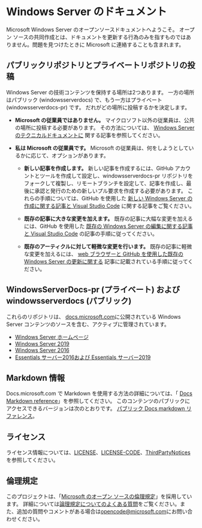 # <a name="windows-server-documentation"></a>Windows Server のドキュメント

Microsoft Windows Server のオープンソースドキュメントへようこそ。 オープン ソースの共同作成とは、ドキュメントを更新する行為のみを指すものではありません。問題を見つけたときに Microsoft に連絡することも含まれます。

## <a name="public-vs-private-repo-contributions"></a>パブリックリポジトリとプライベートリポジトリの投稿

Windows Server の技術コンテンツを保持する場所は2つあります。 一方の場所はパブリック (windowsserverdocs) で、もう一方はプライベート (windowsserverdocs-pr) です。 だれがどの場所に投稿するかを決定します。

- **Microsoft の従業員ではありません。** マイクロソフト以外の従業員は、公共の場所に投稿する必要があります。 その方法については、 [Windows Server のテクニカルドキュメントに](https://github.com/MicrosoftDocs/windowsserverdocs/blob/master/CONTRIBUTING.md) 関する記事を参照してください。

- **私は Microsoft の従業員です。** Microsoft の従業員は、何をしようとしているかに応じて、オプションがあります。

    - **新しい記事を作成します。** 新しい記事を作成するには、GitHub アカウントとツールを作成して設定し、windowsserverdocs-pr リポジトリをフォークして複製し、リモートブランチを設定して、記事を作成し、最後に承認と発行のための新しいプル要求を作成する必要があります。 これらの手順については、GitHub を使用した [新しい Windows Server の作成に関する記事と Visual Studio Code](https://github.com/MicrosoftDocs/windowsserverdocs/blob/master/Contributor-guide/create-new-using-github.md) に関する記事をご覧ください。

    - **既存の記事に大きな変更を加えます。** 既存の記事に大幅な変更を加えるには、GitHub を使用した [既存の Windows Server の編集に関する記事と Visual Studio Code](https://github.com/MicrosoftDocs/windowsserverdocs/blob/master/Contributor-guide/edit-existing-using-github.md) の記事の手順に従ってください。

    - **既存のアーティクルに対して軽微な変更を行います。** 既存の記事に軽微な変更を加えるには、 [web ブラウザーと GitHub を使用した既存の Windows Server の更新に関する](https://github.com/MicrosoftDocs/windowsserverdocs/blob/master/Contributor-guide/github-browser-updates.md) 記事に記載されている手順に従ってください。

## <a name="windowsserverdocs-pr-private-and-windowsserverdocs-public"></a>WindowsServerDocs-pr (プライベート) および windowsserverdocs (パブリック)

これらのリポジトリは、 [docs.microsoft.com](https://docs.microsoft.com)に公開されている Windows Server コンテンツのソースを含む、アクティブに管理されています。

- [Windows Server ホームページ](https://docs.microsoft.com/windows-server/)
- [Windows Server 2019](https://docs.microsoft.com/windows-server/get-started-19/get-started-19)
- [Windows Server 2016](https://docs.microsoft.com/windows-server/get-started/server-basics)
- [Essentials サーバー2016および Essentials サーバー2019](https://docs.microsoft.com/windows-server-essentials/get-started/get-started)

## <a name="markdown-info"></a>Markdown 情報

Docs.microsoft.com で Markdown を使用する方法の詳細については、「 [Docs Markdown reference](https://review.docs.microsoft.com/help/contribute/markdown-reference?branch=master)」を参照してください。 このコンテンツのパブリックにアクセスできるバージョンは次のとおりです。 [パブリック Docs markdown リファレンス](https://docs.microsoft.com/contribute/markdown-reference)。

## <a name="license"></a>ライセンス

ライセンス情報については、[LICENSE](https://github.com/MicrosoftDocs/windowsserverdocs-pr/blob/master/LICENSE)、[LICENSE-CODE](https://github.com/MicrosoftDocs/windowsserverdocs-pr/blob/master/LICENSE-CODE)、[ThirdPartyNotices](https://github.com/MicrosoftDocs/windowsserverdocs-pr/blob/master/ThirdPartyNotices) を参照してください。

## <a name="code-of-conduct"></a>倫理規定

このプロジェクトは、「[Microsoft のオープン ソースの倫理規定](https://opensource.microsoft.com/codeofconduct/)」を採用しています。 詳細については[論理規定についてのよくある質問](https://opensource.microsoft.com/codeofconduct/faq/)をご覧ください。また、追加の質問やコメントがある場合は[opencode@microsoft.com](mailto:opencode@microsoft.com)にお問い合わせください。
